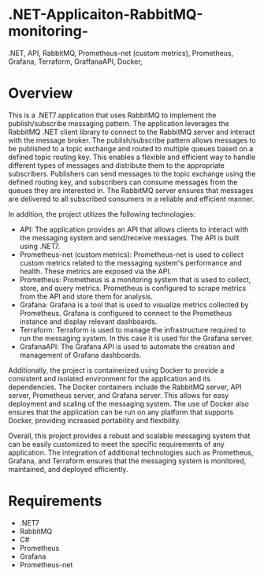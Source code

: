 # .NET-Applicaiton-RabbitMQ-monitoring-
.NET, API, RabbitMQ, Prometheus-net (custom metrics), Prometheus, Grafana, Terraform, GraffanaAPI, Docker, 

# Overview
This is a .NET7 application that uses RabbitMQ to implement the publish/subscribe messaging pattern. The application leverages the RabbitMQ .NET client library to connect to the RabbitMQ server and interact with the message broker. The publish/subscribe pattern allows messages to be published to a topic exchange and routed to multiple queues based on a defined topic routing key. This enables a flexible and efficient way to handle different types of messages and distribute them to the appropriate subscribers.
Publishers can send messages to the topic exchange using the defined routing key, and subscribers can consume messages from the queues they are interested in. The RabbitMQ server ensures that messages are delivered to all subscribed consumers in a reliable and efficient manner.

In addition, the project utilizes the following technologies:

- API: The application provides an API that allows clients to interact with the messaging system and send/receive messages. The API is built using .NET7.
- Prometheus-net (custom metrics): Prometheus-net is used to collect custom metrics related to the messaging system's performance and health. These metrics are exposed via the API.
- Prometheus: Prometheus is a monitoring system that is used to collect, store, and query metrics. Prometheus is configured to scrape metrics from the API and store them for analysis.
- Grafana: Grafana is a tool that is used to visualize metrics collected by Prometheus. Grafana is configured to connect to the Prometheus instance and display relevant dashboards.
- Terraform: Terraform is used to manage the infrastructure required to run the messaging system. In this case it is used for the Grafana server.
- GrafanaAPI: The Grafana API is used to automate the creation and management of Grafana dashboards.

Additionally, the project is containerized using Docker to provide a consistent and isolated environment for the application and its dependencies. The Docker containers include the RabbitMQ server, API server, Prometheus server, and Grafana server. This allows for easy deployment and scaling of the messaging system. The use of Docker also ensures that the application can be run on any platform that supports Docker, providing increased portability and flexibility.

Overall, this project provides a robust and scalable messaging system that can be easily customized to meet the specific requirements of any application. The integration of additional technologies such as Prometheus, Grafana, and Terraform ensures that the messaging system is monitored, maintained, and deployed efficiently.

# Requirements
- .NET7
- RabbitMQ
- C#
- Prometheus
- Grafana
- Prometheus-net

